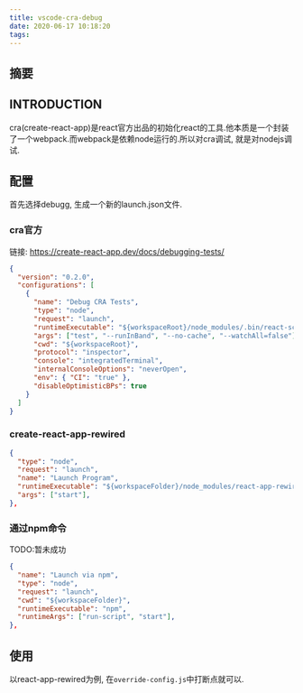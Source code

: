 ```yaml
---
title: vscode-cra-debug
date: 2020-06-17 10:18:20
tags:
---
```


## 摘要

## INTRODUCTION
cra(create-react-app)是react官方出品的初始化react的工具.他本质是一个封装了一个webpack.而webpack是依赖node运行的.所以对cra调试, 就是对nodejs调试.

## 配置
首先选择debugg, 生成一个新的launch.json文件.

### cra官方

链接: https://create-react-app.dev/docs/debugging-tests/

```json
{
  "version": "0.2.0",
  "configurations": [
    {
      "name": "Debug CRA Tests",
      "type": "node",
      "request": "launch",
      "runtimeExecutable": "${workspaceRoot}/node_modules/.bin/react-scripts",
      "args": ["test", "--runInBand", "--no-cache", "--watchAll=false"],
      "cwd": "${workspaceRoot}",
      "protocol": "inspector",
      "console": "integratedTerminal",
      "internalConsoleOptions": "neverOpen",
      "env": { "CI": "true" },
      "disableOptimisticBPs": true
    }
  ]
}
```

### create-react-app-rewired

```json
{
  "type": "node",
  "request": "launch",
  "name": "Launch Program",
  "runtimeExecutable": "${workspaceFolder}/node_modules/react-app-rewired/bin/index.js",
  "args": ["start"],
},
```

### 通过npm命令 
TODO:暂未成功
```json
{
  "name": "Launch via npm",
  "type": "node",
  "request": "launch",
  "cwd": "${workspaceFolder}",
  "runtimeExecutable": "npm",
  "runtimeArgs": ["run-script", "start"],
},
```

## 使用

以react-app-rewired为例, 在`override-config.js`中打断点就可以.